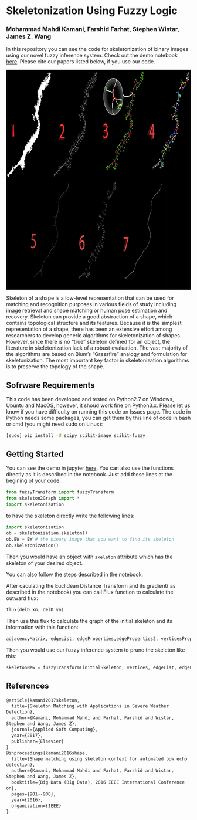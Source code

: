 # Skeletonization Using Fuzzy Logic
### Mohammad Mahdi Kamani, Farshid Farhat, Stephen Wistar, James Z. Wang
In this repository you can see the code for skeletonization of binary images using our novel fuzzy inference system. Check out the demo notebook [here](https://github.com/mmkamani7/Skeletonization/blob/master/Skeletonization.ipynb). Please cite our papers listed below, if you use our code.

<img src="img/skeletonization.png" height=600px align="middle">

Skeleton of a shape is a low-level representation that can be used for matching and recognition purposes in various fields of study including image retrieval and shape matching or human pose estimation and recovery. Skeleton can provide a good abstraction of a shape, which contains topological structure and its features. Because it is the simplest representation of a shape, there has been an extensive effort among researchers to develop generic algorithms for skeletonization of shapes. However, since there is no “true” skeleton defined for an object, the literature in skeletonization lack of a robust evaluation. The vast majority of the algorithms are based on Blum’s “Grassfire” analogy and formulation for skeletonization. The most important key factor in skeletonization algorithms is to preserve the topology of the shape. 


## Sofrware Requirements
This code has been developed and tested on Python2.7 on Windows, Ubuntu and MacOS, however, it shoud work fine on Python3.x. Please let us know if you have difficulty on running this code on Issues page. The code in Python needs some packages, you can get them by this line of code in bash or cmd (you might need sudo on Linux):

```bash
[sudo] pip install -U scipy scikit-image scikit-fuzzy
```


## Getting Started
You can see the demo in jupyter [here](https://github.com/mmkamani7/Skeletonization/blob/master/Skeletonization.ipynb). You can also use the functions directly as it is described in the notebook. Just add these lines at the begining of your code:

```python
from fuzzyTransform import fuzzyTransform
from skeleton2Graph import *
import skeletonization
```
to have the skeleton directly write the following lines:
```python
import skeletonization
ob = skeletonization.skeleton()
ob.BW = BW # the binary image that you want to find its skeleton
ob.skeletonization()
```
Then you would have an object with ``skeleton`` attribute which has the skeleton of your desired object.

You can also follow the steps described in the notebook:

After caculating the Euclidean Distance Transform and its gradient( as described in the notebook) you can call Flux function to calculate the outward flux:

```python
flux(delD_xn, delD_yn)
```
Then use this flux to calculate the graph of the initial skeleton and its information with this function:
```python
adjacencyMatrix, edgeList, edgeProperties,edgeProperties2, verticesProperties, verticesProperties2, endPoints, branchPoints = skeleton2Graph(initialSkeleton,initialSkeleton*fluxMap)
```
Then you would use our fuzzy inference system to prune the skeleton like this:
```python
skeletonNew = fuzzyTransform(initialSkeleton, vertices, edgeList, edgeProperties, verticesProperties, verticesProperties2, adjacencyMatrix)
```

## References 
```ref
@article{kamani2017skeleton,
  title={Skeleton Matching with Applications in Severe Weather Detection},
  author={Kamani, Mohammad Mahdi and Farhat, Farshid and Wistar, Stephen and Wang, James Z},
  journal={Applied Soft Computing},
  year={2017},
  publisher={Elsevier}
}
@inproceedings{kamani2016shape,
  title={Shape matching using skeleton context for automated bow echo detection},
  author={Kamani, Mohammad Mahdi and Farhat, Farshid and Wistar, Stephen and Wang, James Z},
  booktitle={Big Data (Big Data), 2016 IEEE International Conference on},
  pages={901--908},
  year={2016},
  organization={IEEE}
}
```
